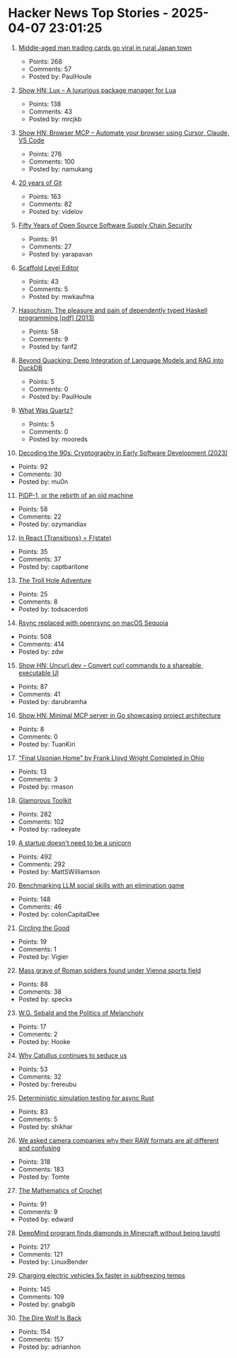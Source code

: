 # Hacker News Top Stories - 2025-04-07 23:01:25

1. [Middle-aged man trading cards go viral in rural Japan town](https://www.tokyoweekender.com/entertainment/middle-aged-man-trading-cards-go-viral-in-japan/)
   - Points: 268
   - Comments: 57
   - Posted by: PaulHoule

2. [Show HN: Lux – A luxurious package manager for Lua](https://mrcjkb.dev/posts/2025-04-07-lux-announcement.html)
   - Points: 138
   - Comments: 43
   - Posted by: mrcjkb

3. [Show HN: Browser MCP – Automate your browser using Cursor, Claude, VS Code](https://browsermcp.io/)
   - Points: 276
   - Comments: 100
   - Posted by: namukang

4. [20 years of Git](https://blog.gitbutler.com/20-years-of-git/)
   - Points: 163
   - Comments: 82
   - Posted by: videlov

5. [Fifty Years of Open Source Software Supply Chain Security](https://queue.acm.org/detail.cfm?id=3722542)
   - Points: 91
   - Comments: 27
   - Posted by: yarapavan

6. [Scaffold Level Editor](https://blog.littlepolygon.com/posts/scaffold/)
   - Points: 43
   - Comments: 5
   - Posted by: mwkaufma

7. [Hasochism: The pleasure and pain of dependently typed Haskell programming [pdf] (2013)](https://personal.cis.strath.ac.uk/conor.mcbride/pub/hasochism.pdf)
   - Points: 58
   - Comments: 9
   - Posted by: fanf2

8. [Beyond Quacking: Deep Integration of Language Models and RAG into DuckDB](https://arxiv.org/abs/2504.01157)
   - Points: 5
   - Comments: 0
   - Posted by: PaulHoule

9. [What Was Quartz?](https://www.zachseward.com/what-was-quartz/)
   - Points: 5
   - Comments: 0
   - Posted by: mooreds

10. [Decoding the 90s: Cryptography in Early Software Development (2023)](https://www.botanica.software/post/decoding-the-90s)
   - Points: 92
   - Comments: 30
   - Posted by: mu0n

11. [PiDP-1, or the rebirth of an old machine](https://hackaday.io/project/202541-replica-of-the-pdp-1-pidp-1/log/239666-finished-the-first-test-batch-of-5-machines)
   - Points: 58
   - Comments: 22
   - Posted by: ozymandiax

12. [In React {Transitions} = F(state)](https://jordaneldredge.com/blog/transitions-f-of-state/)
   - Points: 35
   - Comments: 37
   - Posted by: captbaritone

13. [The Troll Hole Adventure](https://bluerenga.blog/2025/04/03/the-troll-hole-adventure-1980/)
   - Points: 25
   - Comments: 8
   - Posted by: todsacerdoti

14. [Rsync replaced with openrsync on macOS Sequoia](https://derflounder.wordpress.com/2025/04/06/rsync-replaced-with-openrsync-on-macos-sequoia/)
   - Points: 508
   - Comments: 414
   - Posted by: zdw

15. [Show HN: Uncurl.dev – Convert curl commands to a shareable, executable UI](https://uncurl.dev/)
   - Points: 87
   - Comments: 41
   - Posted by: darubramha

16. [Show HN: Minimal MCP server in Go showcasing project architecture](https://github.com/TuanKiri/weather-mcp-server)
   - Points: 8
   - Comments: 0
   - Posted by: TuanKiri

17. ["Final Usonian Home" by Frank Lloyd Wright Completed in Ohio](https://www.dezeen.com/2025/03/20/final-usonian-home-riverrock-frank-lloyd-wright-ohio-completed/?_hsenc=p2ANqtz--nulJz0XJo1E-jQIojcqaZmWjd0eXJ-oC35zKHYZb1UL94JLh6t_QI1k9lehp4fxwHKjPjkNeM-iQJihX705oJ-Maqyw&_hsmi=355439130)
   - Points: 13
   - Comments: 3
   - Posted by: rmason

18. [Glamorous Toolkit](https://gtoolkit.com//)
   - Points: 282
   - Comments: 102
   - Posted by: radeeyate

19. [A startup doesn't need to be a unicorn](https://mattgiustwilliamson.substack.com/p/your-startup-doesnt-need-to-be-a)
   - Points: 492
   - Comments: 292
   - Posted by: MattSWilliamson

20. [Benchmarking LLM social skills with an elimination game](https://github.com/lechmazur/elimination_game)
   - Points: 148
   - Comments: 46
   - Posted by: colonCapitalDee

21. [Circling the Good](https://www.nybooks.com/articles/2025/04/24/circling-the-good-thomas-nagel/)
   - Points: 19
   - Comments: 1
   - Posted by: Vigier

22. [Mass grave of Roman soldiers found under Vienna sports field](https://gizmodo.com/mass-grave-of-150-roman-soldiers-found-under-vienna-sports-field-2000584946)
   - Points: 88
   - Comments: 38
   - Posted by: speckx

23. [W.G. Sebald and the Politics of Melancholy](https://newrepublic.com/article/193177/wg-sebald-politics-melancholy)
   - Points: 17
   - Comments: 2
   - Posted by: Hooke

24. [Why Catullus continues to seduce us](https://www.newyorker.com/magazine/2025/04/07/catullus-poems-book-review-stephen-mitchell-isobel-williams)
   - Points: 53
   - Comments: 32
   - Posted by: frereubu

25. [Deterministic simulation testing for async Rust](https://s2.dev/blog/dst)
   - Points: 83
   - Comments: 5
   - Posted by: shikhar

26. [We asked camera companies why their RAW formats are all different and confusing](https://www.theverge.com/tech/640119/camera-raw-spec-format-explained-adobe-dng-canon-nikon-sony-fujifilm)
   - Points: 318
   - Comments: 183
   - Posted by: Tomte

27. [The Mathematics of Crochet](https://hellohartblog.wordpress.com/2015/05/25/the-mathematics-of-crochet/)
   - Points: 91
   - Comments: 9
   - Posted by: edward

28. [DeepMind program finds diamonds in Minecraft without being taught](https://www.nature.com/articles/d41586-025-01019-w)
   - Points: 217
   - Comments: 121
   - Posted by: LinuxBender

29. [Charging electric vehicles 5x faster in subfreezing temps](https://news.umich.edu/charging-electric-vehicles-5x-faster-in-subfreezing-temps/)
   - Points: 145
   - Comments: 109
   - Posted by: gnabgib

30. [The Dire Wolf Is Back](https://www.newyorker.com/magazine/2025/04/14/the-dire-wolf-is-back)
   - Points: 154
   - Comments: 157
   - Posted by: adrianhon


